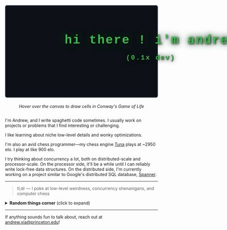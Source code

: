 <div align="center">

<!-- Game of Life Animation -->
<canvas id="gol-canvas" width="800" height="480" style="border: 2px solid #30363d; border-radius: 6px; background-color: #0d1117; display: block; margin: 20px auto;"></canvas>

<div id="gol-intro" style="position: absolute; text-align: center; color: #e6e6e6; margin-top: -240px; font-family: 'Monaco', 'Courier New', monospace; font-size: 32px; line-height: 1.6; letter-spacing: 3px; text-shadow: 0 0 20px rgba(0, 0, 0, 1), 0 0 40px rgba(0, 0, 0, 0.9), 2px 2px 4px rgba(0, 0, 0, 1); width: 100%; font-weight: bold; pointer-events: none;">
  <div style="color: #3fb950; font-size: 40px; margin-bottom: 8px; text-shadow: 0 0 30px rgba(63, 185, 80, 0.4), 0 0 20px rgba(0, 0, 0, 1), 2px 2px 6px rgba(0, 0, 0, 1);">hi there ! i'm andrew</div>
  <div style="color: #3fb950; font-size: 22px; text-shadow: 0 0 20px rgba(63, 185, 80, 0.3), 0 0 15px rgba(0, 0, 0, 1), 1px 1px 3px rgba(0, 0, 0, 1);">(0.1x dev)</div>
</div>

<script>

(function() {
  class GameOfLife {
    constructor(width, height) {
      this.width = width;
      this.height = height;
      this.cells = new Uint8Array(width * height);
      this.nextCells = new Uint8Array(width * height);
      this.initializeRandom();
    }

    initializeRandom() {
      for (let i = 0; i < this.cells.length; i++) {
        this.cells[i] = Math.random() > 0.7 ? 1 : 0;
      }
    }

    getCell(x, y) {
      x = ((x % this.width) + this.width) % this.width;
      y = ((y % this.height) + this.height) % this.height;
      return this.cells[y * this.width + x];
    }

    setCell(x, y, state) {
      x = ((x % this.width) + this.width) % this.width;
      y = ((y % this.height) + this.height) % this.height;
      this.cells[y * this.width + x] = state ? 1 : 0;
    }

    countNeighbors(x, y) {
      let count = 0;
      for (let dx = -1; dx <= 1; dx++) {
        for (let dy = -1; dy <= 1; dy++) {
          if (dx === 0 && dy === 0) continue;
          count += this.getCell(x + dx, y + dy);
        }
      }
      return count;
    }

    step() {
      for (let y = 0; y < this.height; y++) {
        for (let x = 0; x < this.width; x++) {
          const neighbors = this.countNeighbors(x, y);
          const cell = this.getCell(x, y);
          let newState = 0;

          if (cell === 1 && (neighbors === 2 || neighbors === 3)) {
            newState = 1;
          } else if (cell === 0 && neighbors === 3) {
            newState = 1;
          }

          this.nextCells[y * this.width + x] = newState;
        }
      }

      // Record changes before swapping
      this.recordChanges();
      [this.cells, this.nextCells] = [this.nextCells, this.cells];
    }

    getChangedCells() {
      const changed = [];
      for (let i = 0; i < this.cells.length; i++) {
        if (this.cells[i] !== this.nextCells[i]) {
          changed.push(i);
        }
      }
      return changed;
    }

    recordChanges() {
      this.changedIndices = [];
      for (let i = 0; i < this.cells.length; i++) {
        if (this.cells[i] !== this.nextCells[i]) {
          this.changedIndices.push(i);
        }
      }
    }

    getRecordedChanges() {
      return this.changedIndices || [];
    }
  }

  const canvas = document.getElementById('gol-canvas');
  if (!canvas) return;
  
  const ctx = canvas.getContext('2d');
  const CELL_SIZE = 8;
  const GRID_WIDTH = Math.floor(canvas.width / CELL_SIZE);
  const GRID_HEIGHT = Math.floor(canvas.height / CELL_SIZE);

  const gameOfLife = new GameOfLife(GRID_WIDTH, GRID_HEIGHT);

  // Cache canvas rect for mousemove events
  let cachedRect = canvas.getBoundingClientRect();
  let lastMouseX = -1;
  let lastMouseY = -1;

  // Store dead zone bounds for reference
  const deadZoneStartY = Math.floor(GRID_HEIGHT * 2 / 5);
  const deadZoneEndY = Math.floor(GRID_HEIGHT * 7 / 8);

  // Handle canvas mouse movement to draw cells with throttling
  // Hover works everywhere, including the dead zone
  canvas.addEventListener('mousemove', (event) => {
    const x = Math.floor((event.clientX - cachedRect.left) / CELL_SIZE);
    const y = Math.floor((event.clientY - cachedRect.top) / CELL_SIZE);
    
    // Only update if mouse moved to a new cell
    if ((x !== lastMouseX || y !== lastMouseY) && x >= 0 && x < GRID_WIDTH && y >= 0 && y < GRID_HEIGHT) {
      gameOfLife.setCell(x, y, 1);
      lastMouseX = x;
      lastMouseY = y;
    }
  });

  // Update cached rect on window resize
  window.addEventListener('resize', () => {
    cachedRect = canvas.getBoundingClientRect();
  });

  // Create a "dead zone" from 2/5 down to 7/8 down (initialization only)
  for (let y = deadZoneStartY; y < deadZoneEndY; y++) {
    for (let x = 0; x < GRID_WIDTH; x++) {
      if (x >= 0 && x < GRID_WIDTH && y >= 0 && y < GRID_HEIGHT) {
        gameOfLife.setCell(x, y, 0);
      }
    }
  }

  const ALIVE_COLOR = '#043873ff';
  const DEAD_COLOR = '#0d1117';
  let changedCells = [];
  let needsFullRedraw = true;

  function render() {
    // Full redraw on first render or when too many cells changed
    if (needsFullRedraw || changedCells.length > GRID_WIDTH * GRID_HEIGHT * 0.1) {
      ctx.fillStyle = DEAD_COLOR;
      ctx.fillRect(0, 0, canvas.width, canvas.height);

      ctx.fillStyle = ALIVE_COLOR;
      for (let y = 0; y < GRID_HEIGHT; y++) {
        for (let x = 0; x < GRID_WIDTH; x++) {
          if (gameOfLife.cells[y * GRID_WIDTH + x] === 1) {
            ctx.fillRect(
              x * CELL_SIZE,
              y * CELL_SIZE,
              CELL_SIZE - 1,
              CELL_SIZE - 1
            );
          }
        }
      }
      needsFullRedraw = false;
    } else {
      // Dirty rect rendering - only redraw changed cells
      for (let idx of changedCells) {
        const y = Math.floor(idx / GRID_WIDTH);
        const x = idx % GRID_WIDTH;
        
        ctx.fillStyle = gameOfLife.cells[idx] === 1 ? ALIVE_COLOR : DEAD_COLOR;
        ctx.fillRect(
          x * CELL_SIZE,
          y * CELL_SIZE,
          CELL_SIZE - 1,
          CELL_SIZE - 1
        );
      }
    }
    changedCells = [];
  }

  function renderDirty(changedIndices) {
    // Redraw only changed cells
    for (let idx of changedIndices) {
      const y = Math.floor(idx / GRID_WIDTH);
      const x = idx % GRID_WIDTH;
      
      ctx.fillStyle = gameOfLife.cells[idx] === 1 ? ALIVE_COLOR : DEAD_COLOR;
      ctx.fillRect(
        x * CELL_SIZE,
        y * CELL_SIZE,
        CELL_SIZE - 1,
        CELL_SIZE - 1
      );
    }
  }

  let lastUpdateTime = 0;
  let UPDATE_INTERVAL = 1000 / 8; // Start at 8 updates per second
  const MIN_UPDATE_INTERVAL = 1000 / 5; // Minimum 5 updates per second
  const MAX_UPDATE_INTERVAL = 1000 / 15; // Maximum 8 updates per second
  
  let frameCount = 0;
  let frameTimeSum = 0;
  let lastAdaptiveCheck = 0;
  const ADAPTIVE_CHECK_INTERVAL = 1000; // Check every 1 second

  function gameLoop(currentTime) {
    const frameStartTime = performance.now();
    
    if (currentTime - lastUpdateTime >= UPDATE_INTERVAL) {
      gameOfLife.step();
      // Collect changed cells for dirty rect rendering
      changedCells = gameOfLife.getRecordedChanges();
      // Also track user-drawn cells by marking dead zone area as changed
      lastUpdateTime = currentTime;
    }
    render();
    
    // Adaptive frame rate adjustment
    const frameTime = performance.now() - frameStartTime;
    frameTimeSum += frameTime;
    frameCount++;
    
    if (currentTime - lastAdaptiveCheck >= ADAPTIVE_CHECK_INTERVAL) {
      const avgFrameTime = frameTimeSum / frameCount;
      const targetFrameTime = 16.67; // 60fps target
      
      // If we're taking too long per frame, lower the update interval
      if (avgFrameTime > targetFrameTime * 1.5) {
        UPDATE_INTERVAL = Math.min(UPDATE_INTERVAL * 1.2, MIN_UPDATE_INTERVAL);
      }
      // If we have plenty of headroom, we could increase (but keep conservative)
      else if (avgFrameTime < targetFrameTime * 0.7 && UPDATE_INTERVAL > MAX_UPDATE_INTERVAL * 0.8) {
        UPDATE_INTERVAL = Math.max(UPDATE_INTERVAL * 0.95, MAX_UPDATE_INTERVAL);
      }
      
      frameCount = 0;
      frameTimeSum = 0;
      lastAdaptiveCheck = currentTime;
    }
    
    requestAnimationFrame(gameLoop);
  }

  render();
  requestAnimationFrame(gameLoop);
})();
</script>

</div>

<div align="center">

*Hover over the canvas to draw cells in Conway's Game of Life*

</div>

## 
I'm Andrew, and I write spaghetti code sometimes. I usually work on projects or problems that I find interesting or challenging.

I like learning about niche low-level details and wonky optimizations.

I'm also an avid chess programmer—my chess engine [Tuna](https://github.com/andrew-y-xia/Tuna) plays at ~2950 elo. I play at like 900 elo.

I try thinking about concurrency a lot, both on distributed-scale and processor-scale. On the processor side, it'll be a while until I can reliably write lock-free data structures. On the distributed side, I'm currently working on a project similar to Google's distributed SQL database, [Spanner](https://static.googleusercontent.com/media/research.google.com/en//archive/spanner-osdi2012.pdf).

---

> tl;dr — I poke at low-level weirdness, concurrency shenanigans, and computer chess

<details>
	<summary><b>Random things corner</b> (click to expand)</summary>

	- I like thinking about memory models, cache coherence, and when a "minor" branch mispredict is actually your whole problem.
	- On the distributed side: time, sharding, and whatever it means to be web scale
	- On the CPU side: pipelining, atomics, and misinterpreting what memory_order_acquire really entails
    - I love cursed software and cursed things about programming languages

</details>

---

If anything sounds fun to talk about, reach out at andrew.xia@princeton.edu!

